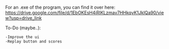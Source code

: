 For an .exe of the program, you can find it over here: 
https://drive.google.com/file/d/1EbOKEsH4iRIKLzmav7HHkqvK1JklQa90/view?usp=drive_link

To-Do (maybe..):
  
    -Improve the ui
    -Replay button and scores
